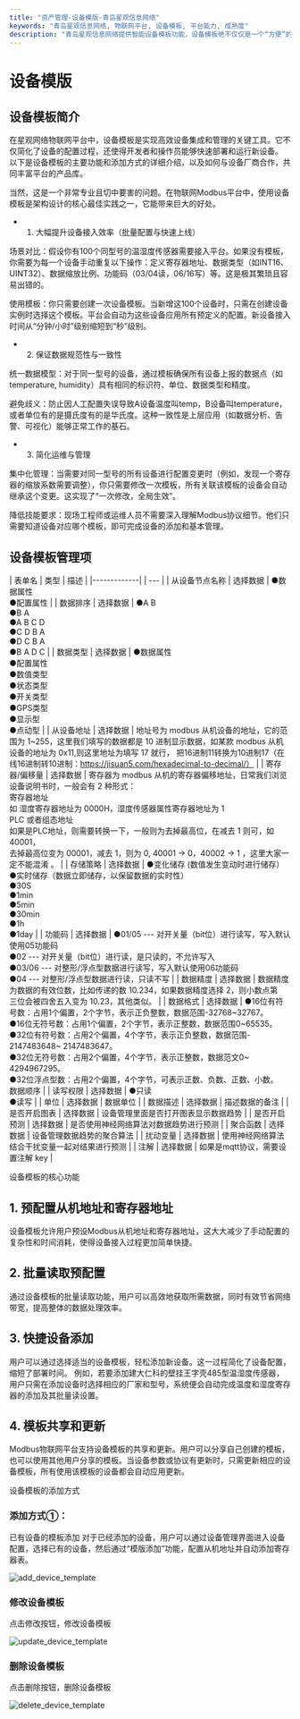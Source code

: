 ```yaml
---
title: "资产管理-设备模版-青岛星观信息网络"
keywords: "青岛星观信息网络, 物联网平台, 设备模板, 平台能力, 成熟度"
description: "青岛星观信息网络提供智能设备模板功能，设备模板绝不仅仅是一个“方便”的功能，它是实现规模化、标准化、可运维、易扩展的必然选择。它将物联网平台从“项目制”的手工作坊，提升到了“产品化”的工业化生产水平，是平台能力成熟度的一个重要标志。"
---
```

# 设备模版

## 设备模板简介

在星观网络物联网平台中，设备模板是实现高效设备集成和管理的关键工具。它不仅简化了设备的配置过程，还使得开发者和操作员能够快速部署和运行新设备。
以下是设备模板的主要功能和添加方式的详细介绍，以及如何与设备厂商合作，共同丰富平台的产品库。


当然，这是一个非常专业且切中要害的问题。在物联网Modbus平台中，使用设备模板是架构设计的核心最佳实践之一，它能带来巨大的好处。

- 1. 大幅提升设备接入效率（批量配置与快速上线）

场景对比：假设你有100个同型号的温湿度传感器需要接入平台。如果没有模板，你需要为每一个设备手动重复以下操作：定义寄存器地址、数据类型（如INT16、UINT32）、数据缩放比例、功能码（03/04读，06/16写）等。这是极其繁琐且容易出错的。

使用模板：你只需要创建一次设备模板。当新增这100个设备时，只需在创建设备实例时选择这个模板。平台会自动为这些设备应用所有预定义的配置。新设备接入时间从“分钟/小时”级别缩短到“秒”级别。

- 2. 保证数据规范性与一致性

统一数据模型：对于同一型号的设备，通过模板确保所有设备上报的数据点（如temperature, humidity）具有相同的标识符、单位、数据类型和精度。

避免歧义：防止因人工配置失误导致A设备温度叫temp，B设备叫temperature，或者单位有的是摄氏度有的是华氏度。这种一致性是上层应用（如数据分析、告警、可视化）能够正常工作的基石。

- 3. 简化运维与管理

集中化管理：当需要对同一型号的所有设备进行配置变更时（例如，发现一个寄存器的缩放系数需要调整），你只需要修改一次模板，所有关联该模板的设备会自动继承这个变更。这实现了“一次修改，全局生效”。

降低技能要求：现场工程师或运维人员不需要深入理解Modbus协议细节。他们只需要知道设备对应哪个模板，即可完成设备的添加和基本管理。

## 设备模板管理项

| 表单名         | 类型 | 描述 |
|-------------|  | --- |
| 从设备节点名称       | 选择数据	| 	●数据属性<br/> ●配置属性 |
| 数据排序       |	选择数据 |	●A B<br/> ●B A<br/> ●A B C D<br/> ●C D B A<br/> ●D C B A<br/> ●B A D C |
| 数据类型      |	选择数据 |	●数据属性<br/> ●配置属性<br/> ●数值类型<br/> ●状态类型<br/> ●开关类型<br/> ●GPS类型<br/> ●显示型<br/> ●点动型 |
| 从设备地址 |	选择数据 |	地址号为 modbus 从机设备的地址，它的范围为 1~255，这里我们填写的数据都是 10 进制显示数据，如某款 modbus 从机设备的地址为 0x11,则这里地址为填写 17 就行， 把16进制11转换为10进制17（在线16进制转10进制：https://jisuan5.com/hexadecimal-to-decimal/） |
| 寄存器/偏移量 |	选择数据 |	寄存器为 modbus 从机的寄存器偏移地址，日常我们浏览设备说明书时，一般会有 2 种形式：<br/>寄存器地址 <br/>如 湿度寄存器地址为 0000H，湿度传感器属性寄存器地址为 1<br/>PLC 或者组态地址<br/>如果是PLC地址，则需要转换一下，一般则为去掉最高位，在减去 1 则可，如 40001，<br/>去掉最高位变为 00001，减去 1，则为 0, 40001 -> 0，40002 -> 1 ，这里大家一定不能混淆 。 |
| 存储策略 |	选择数据 |	●变化储存 (数值发生变动时进行储存）<br/>●实时储存（数据立即储存，以保留数据的实时性）<br/>●30S<br/>●1min<br/>●5min<br/>●30min<br/>●1h<br/>●1day |
| 功能码 |	选择数据 |	●01/05 --- 对开关量（bit位）进行读写，写入默认使用05功能码<br/>●02 --- 对开关量（bit位）进行读，是只读的，不允许写入<br/>●03/06 --- 对整形/浮点型数据进行读写，写入默认使用06功能码<br/>●04 --- 对整形/浮点型数据进行读，只读不写 |
| 数据精度 |	选择数据 |	数据精度为数据的有效位数，比如传递的数 10.234，如果数据精度选择 2，则小数点第<br/>三位会被四舍五入变为 10.23，其他类似。 |
| 数据格式 | 选择数据 |	●16位有符号数：占用1个偏置，2个字节，表示正负整数，数据范围-32768~32767。<br/>●16位无符号数：占用1个偏置，2个字节，表示正整数，数据范围0~65535。<br/>●32位有符号数：占用2个偏置，4个字节，表示正负整数，数据范围- 2147483648~ 2147483647。<br/>●32位无符号数：占用2个偏置，4个字节，表示正整数，数据范文0~ 4294967295。<br/>●32位浮点型数：占用2个偏置，4个字节，可表示正数、负数、正数、小数。<br/>数据顺序	 |
| 读写权限 | 选择数据 |	●只读<br/>●读写 |
| 单位 | 选择数据 |	数据单位 |
| 数据描述 | 选择数据 |	描述数据的备注 |
| 是否开启图表 | 选择数据 |	设备管理里面是否打开图表显示数据趋势 |
| 是否开启预测 | 选择数据 |	是否使用神经网络算法对数据趋势进行预测 |
| 聚合函数 | 选择数据 |	设备管理数据趋势的聚合算法 |
| 扰动变量 | 选择数据 |	使用神经网络算法结合干扰变量一起对结果进行预测 |
| 注解 | 选择数据 |	如果是mqtt协议，需要设置注解 key |

设备模板的核心功能



## 1. 预配置从机地址和寄存器地址 
设备模板允许用户预设Modbus从机地址和寄存器地址，这大大减少了手动配置的复杂性和时间消耗，使得设备接入过程更加简单快捷。

## 2. 批量读取预配置

通过设备模板的批量读取功能，用户可以高效地获取所需数据，同时有效节省网络带宽，提高整体的数据处理效率。

## 3. 快捷设备添加 

用户可以通过选择适当的设备模板，轻松添加新设备。这一过程简化了设备配置，缩短了部署时间。
例如，若要添加建大仁科的壁挂王字壳485型温湿度传感器，用户只需在添加设备时选择相应的厂家和型号，系统便会自动完成温度和湿度寄存器的添加及其批量读设置。

## 4. 模板共享和更新

Modbus物联网平台支持设备模板的共享和更新。用户可以分享自己创建的模板，也可以使用其他用户分享的模板。当设备参数或协议有更新时，只需更新相应的设备模板，所有使用该模板的设备都会自动应用更新。

设备模板的添加方式
### 添加方式①：
已有设备的模板添加
对于已经添加的设备，用户可以通过设备管理界面进入设备配置，选择已有的设备，然后通过“模版添加”功能，配置从机地址并自动添加寄存器表。

![add_device_template](/docs-assets/img/assets/device_template/add_device_template.png)

### 修改设备模板

点击修改按钮，修改设备模板

![update_device_template](/docs-assets/img/assets/device_template/update_device_template.png)

### 删除设备模板

点击删除按钮，删除设备模板

![delete_device_template](/docs-assets/img/assets/device_template/delete_device_template.png)





